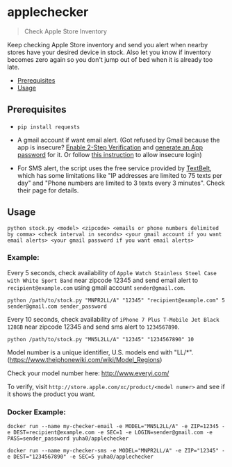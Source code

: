 # applechecker

> Check Apple Store Inventory

Keep checking Apple Store inventory and send you alert when nearby stores have your desired device in stock.
Also let you know if inventory becomes zero again so you don't jump out of bed when it is already too late.

* [Prerequisites](#prerequisites)
* [Usage](#usage)

## Prerequisites

* `pip install requests`

* A gmail account if want email alert. (Got refused by Gmail because the app is insecure? [Enable 2-Step Verification](https://support.google.com/accounts/answer/185839?hl=en) and [generate an App password](https://support.google.com/accounts/answer/185833?hl=en) for it. Or follow [this instruction](https://support.google.com/accounts/answer/6010255?hl=en) to allow insecure login)

* For SMS alert, the script uses the free service provided by [TextBelt](http://textbelt.com/), which has some limitations like "IP addresses are limited to 75 texts per day" and "Phone numbers are limited to 3 texts every 3 minutes". Check their page for details.

## Usage

```
python stock.py <model> <zipcode> <emails or phone numbers delimited by comma> <check interval in seconds> <your gmail account if you want email alerts> <your gmail password if you want email alerts>
```

### Example:

Every 5 seconds, check availability of `Apple Watch Stainless Steel Case with White Sport Band` near zipcode 12345 and send email alert to `recipient@example.com` using gmail account `sender@gmail.com`.

```
python /path/to/stock.py "MNPR2LL/A" "12345" "recipient@example.com" 5 sender@gmail.com sender_password
```

Every 10 seconds, check availability of `iPhone 7 Plus T-Mobile Jet Black 128GB` near zipcode 12345 and send sms alert to `1234567890`.

```
python /path/to/stock.py "MN5L2LL/A" "12345" "1234567890" 10
```

Model number is a unique identifier, U.S. models end with "LL/*". (https://www.theiphonewiki.com/wiki/Model_Regions)

Check your model number here: http://www.everyi.com/

To verify, visit `http://store.apple.com/xc/product/<model numer>` and see if it shows the product you want.

### Docker Example:

```
docker run --name my-checker-email -e MODEL="MN5L2LL/A" -e ZIP=12345 -e DEST=recipient@example.com -e SEC=1 -e LOGIN=sender@gmail.com -e PASS=sender_password yuha0/applechecker
```

```
docker run --name my-checker-sms -e MODEL="MNPR2LL/A" -e ZIP="12345" -e DEST="1234567890" -e SEC=5 yuha0/applechecker
```
